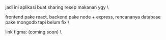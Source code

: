 jadi ini aplikasi buat sharing resep makanan ygy \

frontend pake react, backend pake node + express, rencananya database pake mongodb tapi belum fix \

link figma: (coming soon) \